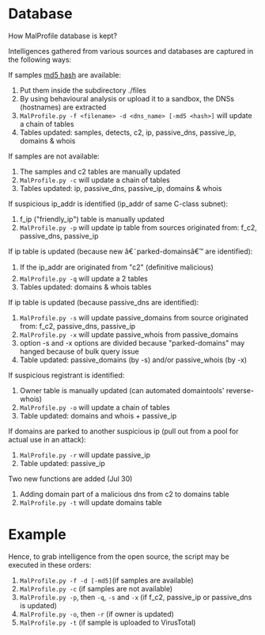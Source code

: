 # Database #

How MalProfile database is kept?

Intelligences gathered from various sources and databases are captured in the following ways:

If samples [md5 hash](or.md) are available:
  1. Put them inside the subdirectory ./files
  1. By using behavioural analysis or upload it to a sandbox, the DNSs (hostnames) are extracted
  1. `MalProfile.py -f <filename> -d <dns_name> [-md5 <hash>]` will update a chain of tables
  1. Tables updated: samples, detects, c2, ip, passive\_dns, passive\_ip, domains & whois

If samples are not available:
  1. The samples and c2 tables are manually updated
  1. `MalProfile.py -c` will update a chain of tables
  1. Tables updated: ip, passive\_dns, passive\_ip, domains & whois

If suspicious ip\_addr is identified (ip\_addr of same C-class subnet):
  1. f\_ip ("friendly\_ip") table is manually updated
  1. `MalProfile.py -p` will update ip table from sources originated from: f\_c2, passive\_dns, passive\_ip

If ip table is updated (because new â€˜parked-domainsâ€™ are identified):
  1. If the ip\_addr are originated from "c2" (definitive malicious)
  1. `MalProfile.py -q` will update a 2 tables
  1. Tables updated: domains & whois tables

If ip table is updated (because passive\_dns are identified):
  1. `MalProfile.py -s` will update passive\_domains from source originated from: f\_c2, passive\_dns, passive\_ip
  1. `MalProfile.py -x` will update passive\_whois from passive\_domains
  1. option -s and -x options are divided because "parked-domains" may hanged because of bulk query issue
  1. Table updated: passive\_domains (by -s) and/or passive\_whois (by -x)

If suspicious registrant is identified:
  1. Owner table is manually updated (can automated domaintools' reverse-whois)
  1. `MalProfile.py -o` will update a chain of tables
  1. Table updated: domains and whois + passive\_ip

If domains are parked to another suspicious ip (pull out from a pool for actual use in an attack):
  1. `MalProfile.py -r` will update passive\_ip
  1. Table updated: passive\_ip

Two new functions are added (Jul 30)
  1. Adding domain part of a malicious dns from c2 to domains table
  1. `MalProfile.py -t` will update domains table

# Example #
Hence, to grab intelligence from the open source, the script may be executed in these orders:
  1. `MalProfile.py -f -d [-md5]`(if samples are available)
  1. `MalProfile.py -c` (if samples are not available)
  1. `MalProfile.py -p`, then `-q`, `-s` and `-x` (if f\_c2, passive\_ip or passive\_dns is updated)
  1. `MalProfile.py -o`, then `-r` (if owner is updated)
  1. `MalProfile.py -t` (if sample is uploaded to VirusTotal)